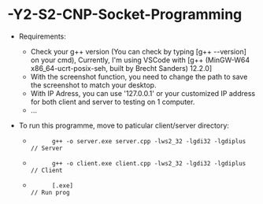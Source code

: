 # -Y2-S2-CNP-Socket-Programming
- Requirements:
  + Check your g++ version (You can check by typing [g++ --version] on your cmd), 
    Currently, I'm using VSCode with [g++ (MinGW-W64 x86_64-ucrt-posix-seh, built by Brecht Sanders) 12.2.0]
  + With the screenshot function, you need to change the path to save the screenshot to match your desktop.
  + With IP Adress, you can use '127.0.0.1' or your customized IP address for both client and server to testing on 1 computer.
  + ...

- To run this programme, move to paticular client/server directory: 
    +           g++ -o server.exe server.cpp -lws2_32 -lgdi32 -lgdiplus           // Server
    +           g++ -o client.exe client.cpp -lws2_32 -lgdi32 -lgdiplus           // Client
    +           [.exe]                                                    // Run prog
